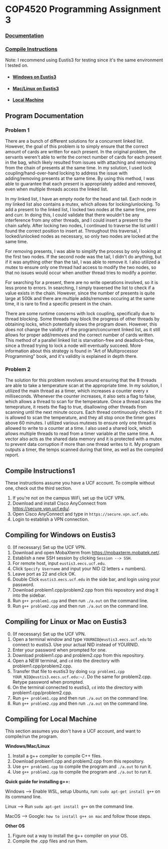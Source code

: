 # COP4520 Programming Assignment 3

### [Documentation](#Program-Documentation)

### [Compile Instructions](#Compile-Instructions1)
Note: I recommend using Eustis3 for testing since it's the same environment I tested on.
- #### [Windows on Eustis3](#Compiling-for-Windows-on-Eustis3)
- #### [Mac/Linux on Eustis3](#Compiling-for-Linux-or-Mac-on-Eustis3)
- #### [Local Machine](#Compiling-for-Local-Machine)


## Program Documentation
### Problem 1
There are a bunch of different solutions for a concurrent linked list. 
However, the goal of this problem is to simply ensure that the correct amount of cards are written for each present.
In the original problem, the servants weren't able to write the correct number of cards for each present in the bag, 
which likely resulted from issues with attaching and removing from the chain of presents at the same time.
In my solution, I used lock coupling/hand-over-hand locking to address the issue with adding/removing presents at the same time.
By using this method, I was able to guarantee that each present is appropriately added and removed, even when multiple threads access the linked list.

In my linked list, I have an empty node for the head and tail.
Each node in my linked list also contains a mutex, which allows for locking/unlocking.
To add a present to the linked list, I locked two nodes at the same time, prev and curr.
In doing this, I could validate that there wouldn't be any interference from any other threads, and I could insert a present to the chain safely.
After locking two nodes, I continued to traverse the list until I found the correct position to insert at.
Throughout this traversal, I locked/unlocked nodes as necessary, so only two nodes are locked at the same time.

For removing presents, I was able to simplify the process by only looking at the first two nodes.
If the second node was the tail, I didn't do anything, but if it was anything other than the tail, I was able to remove it.
I also utilized a mutex to ensure only one thread had access to modify the two nodes, so that no issues would occur when another thread tries to modify a pointer.

For searching for a present, there are no write operations involved, so it is less prone to errors.
In searching, I simply traversed the list to check if a value exists in the chain.
However, since the number of presents is quite large at 500k and there are multiple adds/removes occuring at the same time, it is rare to find a specific present in the chain.

There are some runtime concerns with lock coupling, specifically due to thread blocking.
Some threads may block the progress of other threads by obtaining locks, which potentially slows the program down.
However, this does not change the validity of the program/concurrent linked list, as it still allows for proper add/removes and the correct number of cards written.
This method of a parallel linked list is starvation-free and deadlock-free, since a thread trying to lock a node will eventually succeed.
More information about this strategy is found in "Art of Multiprocessor Programming" book, and it's validity is explained in depth there.

### Problem 2
The solution for this problem revolves around ensuring that the 8 threads are able to take a temperature scan at the appropriate time.
In my solution, I utilized the main thread as a timer, which increases a counter every x milliseconds.
Whenever the counter increases, it also sets a flag to false, which allows a thread to scan for the temperature.
Once a thread scans the temeprature, it resets the flag to true, disallowing other threads from scanning until the next minute occurs.
Each thread continuously checks if it is allowed to scan the temperature, and they all stop once the timer goes above 60 minutes.
I utilized various mutexes to ensure only one thread is allowed to write to a counter at a time.
I also used a shared lock, which allows multiple threads to read from a timer variable at the same time.
A vector also acts as the shared data memory and it is protected with a mutex to prevent data corruption if more than one thread writes to it.
My program outputs a timer, the temps scanned during that time, as well as the compiled report.

## Compile Instructions1
These instructions assume you have a UCF account. To compile without one, check out the third section.

1. If you're not on the campus WiFi, set up the UCF VPN.
2. Download and install Cisco AnyConnect from https://secure.vpn.ucf.edu/.
3. Open Cisco AnyConnect and type in `https://secure.vpn.ucf.edu`.
4. Login to establish a VPN connection.


## Compiling for Windows on Eustis3

0. (If necessary) Set up the UCF VPN.
1. Download and open MobaXterm from https://mobaxterm.mobatek.net/.
2. Establish a new SSH session by clicking `Session --> SSH`.
3. For remote host, input `eustis3.eecs.ucf.edu`.
4. Click `Specify Username` and input your NID (2 letters + numbers).
5. Leave port as 22 and click OK.
6. Double Click `eustis3.eecs.ucf.edu` in the side bar, and login using your password.
7. Download problem1.cpp/problem2.cpp from this repository and drag it into the sidebar.
8. Run `g++ problem1.cpp` and then run `./a.out` on the command line.
9. Run `g++ problem2.cpp` and then run `./a.out` on the command line.



## Compiling for Linux or Mac on Eustis3

0. (If necessary) Set up the UCF VPN.
1. Open a terminal window and type `YOURNID@eustis3.eecs.ucf.edu` to connect to eustis3. Use your actual NID instead of YOURNID.
2. Enter your password when prompted for one.
3. Download problem1.cpp and problem2.cpp from this repository.
4. Open a NEW terminal, and `cd` into the directory with problem1.cpp/problem2.cpp.
5. Transfer that file to eustis3 by doing `scp problem1.cpp YOUR_NID@eustis3.eecs.ucf.edu:~/`. Do the same for problem2.cpp. Retype password when prompted.
6. On the terminal connected to eustis3, `cd` into the directory with problem1.cpp/problem2.cpp.
7. Run `g++ problem1.cpp` and then run `./a.out` on the command line.
8. Run `g++ problem2.cpp` and then run `./a.out` on the command line.


## Compiling for Local Machine
This section assumes you don't have a UCF account, and want to compile/run the program.

**Windows/Mac/Linux**
1. Install a g++ compiler to compile C++ files.
2. Download problem1.cpp and problem2.cpp from this repository.
3. Use `g++ problem1.cpp` to compile the program and `./a.out` to run it.
4. Use `g++ problem2.cpp` to compile the program and `./a.out` to run it.

**Quick guide for installing g++:**

Windows --> Enable WSL, setup Ubuntu, run: `sudo apt-get install g++` on its command line.

Linux --> Run `sudo apt-get install g++` on the command line.

MacOS --> Google: `how to install g++ on mac` and follow those steps.


**Other OS**
1. Figure out a way to install the g++ compiler on your OS.
2. Compile the .cpp files and run them.
